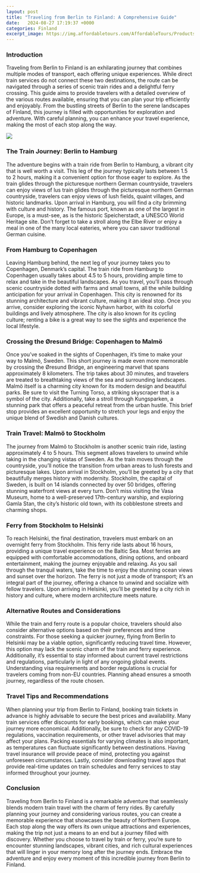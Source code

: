 ```yaml
---
layout: post
title: "Traveling from Berlin to Finland: A Comprehensive Guide"
date:   2024-08-27 17:19:37 +0000
categories: Finland
excerpt_image: https://img.affordabletours.com/AffordableTours/Products/Maps/111164__202010261557__.gif
---
```


### Introduction
Traveling from Berlin to Finland is an exhilarating journey that combines multiple modes of transport, each offering unique experiences. While direct train services do not connect these two destinations, the route can be navigated through a series of scenic train rides and a delightful ferry crossing. This guide aims to provide travelers with a detailed overview of the various routes available, ensuring that you can plan your trip efficiently and enjoyably. From the bustling streets of Berlin to the serene landscapes of Finland, this journey is filled with opportunities for exploration and adventure. With careful planning, you can enhance your travel experience, making the most of each stop along the way.

![](https://img.affordabletours.com/AffordableTours/Products/Maps/111164__202010261557__.gif)
### The Train Journey: Berlin to Hamburg
The adventure begins with a train ride from Berlin to Hamburg, a vibrant city that is well worth a visit. This leg of the journey typically lasts between 1.5 to 2 hours, making it a convenient option for those eager to explore. As the train glides through the picturesque northern German countryside, travelers can enjoy views of lus train glides through the picturesque northern German countryside, travelers can enjoy views of lush fields, quaint villages, and historic landmarks. Upon arrival in Hamburg, you will find a city brimming with culture and history. The famous port, known as one of the largest in Europe, is a must-see, as is the historic Speicherstadt, a UNESCO World Heritage site. Don’t forget to take a stroll along the Elbe River or enjoy a meal in one of the many local eateries, where you can savor traditional German cuisine.
### From Hamburg to Copenhagen
Leaving Hamburg behind, the next leg of your journey takes you to Copenhagen, Denmark’s capital. The train ride from Hamburg to Copenhagen usually takes about 4.5 to 5 hours, providing ample time to relax and take in the beautiful landscapes. As you travel, you’ll pass through scenic countryside dotted with farms and small towns, all the while building anticipation for your arrival in Copenhagen. This city is renowned for its stunning architecture and vibrant culture, making it an ideal stop. Once you arrive, consider exploring the iconic Nyhavn harbor, with its colorful buildings and lively atmosphere. The city is also known for its cycling culture; renting a bike is a great way to see the sights and experience the local lifestyle.
### Crossing the Øresund Bridge: Copenhagen to Malmö
Once you’ve soaked in the sights of Copenhagen, it’s time to make your way to Malmö, Sweden. This short journey is made even more memorable by crossing the Øresund Bridge, an engineering marvel that spans approximately 8 kilometers. The trip takes about 30 minutes, and travelers are treated to breathtaking views of the sea and surrounding landscapes. Malmö itself is a charming city known for its modern design and beautiful parks. Be sure to visit the Turning Torso, a striking skyscraper that is a symbol of the city. Additionally, take a stroll through Kungsparken, a stunning park that offers a peaceful retreat from the urban hustle. This brief stop provides an excellent opportunity to stretch your legs and enjoy the unique blend of Swedish and Danish cultures.
### Train Travel: Malmö to Stockholm
The journey from Malmö to Stockholm is another scenic train ride, lasting approximately 4 to 5 hours. This segment allows travelers to unwind while taking in the changing vistas of Sweden. As the train moves through the countryside, you’ll notice the transition from urban areas to lush forests and picturesque lakes. Upon arrival in Stockholm, you’ll be greeted by a city that beautifully merges history with modernity. Stockholm, the capital of Sweden, is built on 14 islands connected by over 50 bridges, offering stunning waterfront views at every turn. Don’t miss visiting the Vasa Museum, home to a well-preserved 17th-century warship, and exploring Gamla Stan, the city’s historic old town, with its cobblestone streets and charming shops.
### Ferry from Stockholm to Helsinki
To reach Helsinki, the final destination, travelers must embark on an overnight ferry from Stockholm. This ferry ride lasts about 16 hours, providing a unique travel experience on the Baltic Sea. Most ferries are equipped with comfortable accommodations, dining options, and onboard entertainment, making the journey enjoyable and relaxing. As you sail through the tranquil waters, take the time to enjoy the stunning ocean views and sunset over the horizon. The ferry is not just a mode of transport; it’s an integral part of the journey, offering a chance to unwind and socialize with fellow travelers. Upon arriving in Helsinki, you’ll be greeted by a city rich in history and culture, where modern architecture meets nature.
### Alternative Routes and Considerations
While the train and ferry route is a popular choice, travelers should also consider alternative options based on their preferences and time constraints. For those seeking a quicker journey, flying from Berlin to Helsinki may be a viable option, significantly reducing travel time. However, this option may lack the scenic charm of the train and ferry experience. Additionally, it’s essential to stay informed about current travel restrictions and regulations, particularly in light of any ongoing global events. Understanding visa requirements and border regulations is crucial for travelers coming from non-EU countries. Planning ahead ensures a smooth journey, regardless of the route chosen.
### Travel Tips and Recommendations
When planning your trip from Berlin to Finland, booking train tickets in advance is highly advisable to secure the best prices and availability. Many train services offer discounts for early bookings, which can make your journey more economical. Additionally, be sure to check for any COVID-19 regulations, vaccination requirements, or other travel advisories that may affect your plans. Packing essentials for varying climates is also important, as temperatures can fluctuate significantly between destinations. Having travel insurance will provide peace of mind, protecting you against unforeseen circumstances. Lastly, consider downloading travel apps that provide real-time updates on train schedules and ferry services to stay informed throughout your journey.
### Conclusion
Traveling from Berlin to Finland is a remarkable adventure that seamlessly blends modern train travel with the charm of ferry rides. By carefully planning your journey and considering various routes, you can create a memorable experience that showcases the beauty of Northern Europe. Each stop along the way offers its own unique attractions and experiences, making the trip not just a means to an end but a journey filled with discovery. Whether you choose to travel by train or ferry, you’re sure to encounter stunning landscapes, vibrant cities, and rich cultural experiences that will linger in your memory long after the journey ends. Embrace the adventure and enjoy every moment of this incredible journey from Berlin to Finland.
